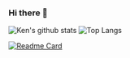 ### Hi there 👋

<!--
**Ken0001/Ken0001** is a ✨ _special_ ✨ repository because its `README.md` (this file) appears on your GitHub profile.

Here are some ideas to get you started:

- 🔭 I’m currently working on ...
- 🌱 I’m currently learning ...
- 👯 I’m looking to collaborate on ...
- 🤔 I’m looking for help with ...
- 💬 Ask me about ...
- 📫 How to reach me: ...
- 😄 Pronouns: ...
- ⚡ Fun fact: ...
-->

![Ken's github stats](https://github-readme-stats.vercel.app/api?username=Ken0001&theme=tokyonight&show_icons=true)
![Top Langs](https://github-readme-stats.vercel.app/api/top-langs/?username=Ken0001&layout=compact&theme=tokyonight&hide=Jupyter%20Notebook)


[![Readme Card](https://github-readme-stats.vercel.app/api/pin/?username=Ken0001&repo=ML-DenseNet&theme=tokyonight)](https://github.com/Ken0001/ML-DenseNet)

